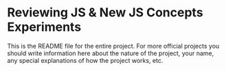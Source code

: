 # Reviewing JS & New JS Concepts Experiments 

This is the README file for the entire project. For more official projects you should write information here about the nature of the project, your name, any special explanations of how the project works, etc.
